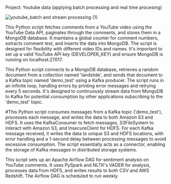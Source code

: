 Project: Youtube data (applying batch processing and real time procesing)



![youtube_batch and stream processing (1)](https://github.com/ajayyadav746000/youtube_api-stream-processing-and-batch-processing-/assets/47300982/8474ab3b-bd0d-481d-964e-d0a39d45a6cc)

This Python script fetches comments from a YouTube video using the YouTube Data API, paginates through the comments,
and stores them in a MongoDB database. It maintains a global counter for comment numbers, extracts comment text, and 
inserts the data into MongoDB. The script is designed for flexibility with different video IDs and names. 
It's important to set up a valid YouTube API key (DEVELOPER_KEY) and ensure MongoDB is running on localhost:27017.



This Python script connects to a MongoDB database, retrieves a random document from a collection named 'landslide', 
and sends that document to a Kafka topic named 'demo_test' using a Kafka producer. The script runs in an infinite loop,
handling errors by printing error messages and retrying every 5 seconds. 
It's designed to continuously stream data from MongoDB to Kafka for potential consumption by other applications subscribing 
to the 'demo_test' topic.


#This Python script consumes messages from a Kafka topic ('demo_test'), processes each message,
and writes the data to both Amazon S3 and HDFS. It uses the KafkaConsumer to fetch messages,
S3FileSystem to interact with Amazon S3, and InsecureClient for HDFS. For each Kafka message received,
it writes the data to unique S3 and HDFS locations, 
with error handling and a 1-second delay between processing messages to avoid excessive consumption. 
The script essentially acts as a connector, enabling the storage of Kafka messages in distributed storage systems.



This script sets up an Apache Airflow DAG for sentiment analysis on YouTube comments. 
It uses PySpark and NLTK's VADER for analysis, processes data from HDFS, and writes results to both CSV and AWS Redshift. 
The Airflow DAG is scheduled to run weekly.
